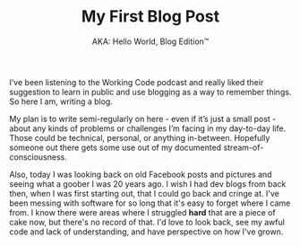 ﻿---
title: My First Blog Post
subtitle: "AKA: Hello World, Blog Edition™"
---

I’ve been listening to the Working Code podcast and really liked their suggestion to learn in public and use blogging 
as a way to remember things.  So here I am, writing a blog.

My plan is to write semi-regularly on here - even if it’s just a small post - about any kinds of problems or 
challenges I’m facing in my day-to-day life.  Those could be technical, personal, or anything in-between.  Hopefully 
someone out there gets some use out of my documented stream-of-consciousness.

Also, today I was looking back on old Facebook posts and pictures and seeing what a goober I was 20 years ago.  I wish 
I had dev blogs from back then, when I was first starting out, that I could go back and cringe at.  I've been messing 
with software for so long that it's easy to forget where I came from.  I know there were areas where I struggled 
**hard** that are a piece of cake now, but there's no record of that.  I'd love to look back, see my awful code and 
lack of understanding, and have perspective on how I've grown.
